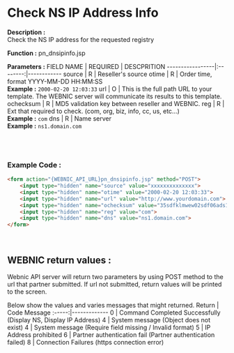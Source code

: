 #  Check NS IP Address Info

**Description :**  <br> 
Check the NS IP address for the requested registry

**Function :** pn_dnsipinfo.jsp

**Parameters :** 
FIELD NAME | REQUIRED | DESCPRITION
-----------------|:--------:|------------
source | R | Reseller's source
otime | R | Order time, format YYYY-MM-DD HH:MM:SS <br> **Example :** `2000-02-20 12:03:33`
url | O | This is the full path URL to your template. The WEBNIC server will communicate its results to this template.
ochecksum | R | MD5 validation key between reseller and WEBNIC.
reg | R | Ext that required to check. (com, org, biz, info, cc, us, etc…) <br> **Example :** `com`
dns | R | Name server <br> **Example :** `ns1.domain.com`

<br><br>

### Example Code :

```HTML
<form action="{WEBNIC_API_URL}pn_dnsipinfo.jsp" method="POST"> 
    <input type="hidden" name="source" value="xxxxxxxxxxxxxx"> 
    <input type="hidden" name="otime" value="2000-02-20 12:03:33"> 
    <input type="hidden" name="url" value="http://www.yourdomain.com">
    <input type="hidden" name="ochecksum" value="35sdfklmwew02sdf06ads1asd3"> 
    <input type="hidden" name="reg" value="com">
    <input type="hidden" name="dns" value="ns1.domain.com">
</form>
```

<br>

WEBNIC return values :
-----
Webnic API server will return two parameters by using POST method to the url that partner submitted. If url not submitted, return values will be printed to the screen.

Below show the values and varies messages that might returned.
Return | Code Message
:-----:|-------------
0 | Command Completed Successfully (Display NS, Display IP Address)
4 | System message (Object does not exist)
4 | System message (Require field missing / Invalid format)
5 | IP Address prohibited
6 | Partner authentication fail (Partner authentication failed)
8 | Connection Failures (https connection error)